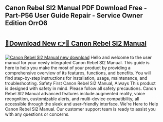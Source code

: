 ## Canon Rebel Sl2 Manual PDF Download Free - Part-P56 User Guide Repair - Service Owner Edition OrrO6

# <h2><a href="http://bc16970.oget.top/?id=Canon+Rebel+Sl2+Manual">🔗Download New 👉🔴 Canon Rebel Sl2 Manual</a></h2>

[![Canon Rebel Sl2 Manual new download](https://i.imgur.com/5g1atiW.png)](http://bc16970.oget.top/?id=Canon+Rebel+Sl2+Manual)
Hello and welcome to the user manual for your newly integrated Canon Rebel Sl2 Manual. This guide is here to help you make the most of your product by providing a comprehensive overview of its features, functions, and benefits. You will find step-by-step instructions for installation, usage, maintenance, and troubleshooting. Safety First Canon Rebel Sl2 Manual, Always This product is designed with safety in mind. Please follow all safety precautions. Canon Rebel Sl2 Manual advanced features include augmented reality, voice recognition, customizable alerts, and multi-device compatibility, all accessible through the sleek and user-friendly interface. We're Here to Help Canon Rebel Sl2 Manual. Our customer support team is ready to assist you with any questions or concerns.
